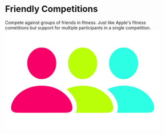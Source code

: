 # Friendly Competitions

Compete against groups of friends in fitness. Just like Apple's fitness cometitions but support for multiple participants in a single competition.
![icon](icon/raw.png)